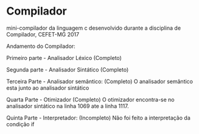 # Compilador
mini-compilador da linguagem c desenvolvido durante a disciplina de Compilador, CEFET-MG 2017

Andamento do Compilador:

Primeiro parte - Analisador Léxico (Completo)

Segunda parte - Analisador Sintático (Completo)

Terceira Parte - Analisador semântico: (Completo)
O analisador semântico esta junto ao analisador sintático

Quarta Parte - Otimizador (Completo)
O otimizador encontra-se no analisador sintático na linha 1069 ate a linha 1117.

Quinta Parte - Interpretador: (Incompleto)
Não foi feito a interpretação da condição if
